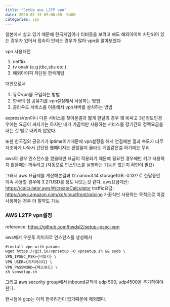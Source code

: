```yaml
---
title: "SetUp aws L2TP vpn"
date: 2020-01-15 09:00:00 -0400
categories: vpn
---
```


일본에서 살고 있기 때문에 한국게임이나 티비등을 보려고 해도 해외아이피 차단되어 있는 경우가 있어서 접속이 안되는 경우가 많아 vpn을 알아보았다

vpn 사용패턴
1. netflix
2. tv onair (e.g jtbc,sbs etc.)
3. 해외아이피 차단된 한국게임

대안으로서 
1. 유료vpn을 구입하는 방법 
2. 한국의 집 공유기를 vpn설정해서 사용하는 방법 
3. 클라우드 서비스를 이용해서 vpn서버를 설치하는 방법


expressVpn이나 다른 서비스를 찾아본결과 짧게 한달의 경우 꽤 비싸고 3년정도인경우에는 
요금이 싸지기는 하지만 내가 가끔씩만 사용하는 서비스를 장기간의 정액요금을 내는 건 
별로 내키지 않았다.

또한 한국집의 공유기가 iptime이기때문에 vpn설정을 해서 연결해본 결과 속도가 너무 저조하게 나와서 
간단한 웹페이지는 괜찮을지 몰라도 게임같은걸 하기에는 무리

aws의 경우 인스턴스를 켰을때만 요금이 적용되기 때문에 필요한 경우에만 키고 사용하지 않을때는 꺼두려고 
(자동으로 인스턴스를 실행하는 기능은 없는지 확인이 필요)


그래서 aws 요금제를 계산해본결과 t2.nano=3.14 storage1GB=0.13으로  한달동안 계속 사용할 경우에 3.27USD를 정도 나오는것 같다.
aws요금계산: https://calculator.aws/#/createCalculator
traffic요금: https://aws.amazon.com/ko/cloudfront/pricing
가끔식만 사용하는 목적으로 이걸 사용하는 경우 더 절약도 가능

### AWS L2TP vpn설정
reference: https://github.com/hwdsl2/setup-ipsec-vpn

aws에서 우분투 이미지로 인스턴스를 생성해서

```
#install vpn with params
wget https://git.io/vpnsetup -O vpnsetup.sh && sudo \
VPN_IPSEC_PSK={비밀키} \
VPN_USER={유저아이디} \
VPN_PASSWORD={패스워드} \
sh vpnsetup.sh
```
그리고 aws security group에서 inbound규칙에 udp 500, udp4500을 추가하여야한다. 

현시점에 gcp는 아직 한국리전이 없기때문에 제외했다.

